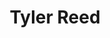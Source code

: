 ---
title: Tyler Reed
picture: tylerReed.jpg
viewer_title: Tyler Reed
thumbnail: tylerReed_t.jpg
alt: Tyler Reed
medium: Oil
width: 16"
height: 20"
---